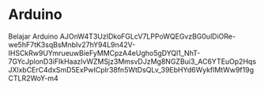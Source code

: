# Arduino
 Belajar Arduino
AJOnW4T3UzIDkoFGLcV7LPPoWQEGvzBG0ulDiORe-we5hF7tK3sqBsMnbIv27hY94L9n42V-IHSCkRw9UYmrueuwBieFyMMCpzA4eUgho5gDYQl1_NhT-7GYcJplonD3iFIkHaazlvWZMSjz3MmsvDJzMg8NGZBui3_AC6YTEuOp2HqsJXlxbCErC4dxSmD5ExPwICplr38fn5WtDsQLv_39EbHYd6WykflMtWw9f19gCTLR2WoY-m4
